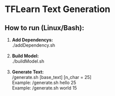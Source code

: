 # TFLearn Text Generation

<h2>How to run (Linux/Bash):</h2>
<ol type="1">
    <li>
        <strong>Add Dependencys:</strong><br>
        ./addDependency.sh<br>
    </li><br>
    <li>
        <strong>Build Model:</strong><br>
        ./buildModel.sh <br>
    </li><br>
    <li>
        <strong>Generate Text:</strong><br>
        /generate.sh [base_text] [n_char = 25]<br>
        Example: /generate.sh hello 25 <br>
        Example: /generate.sh world 15 <br>
    </li><br>
</ol>
